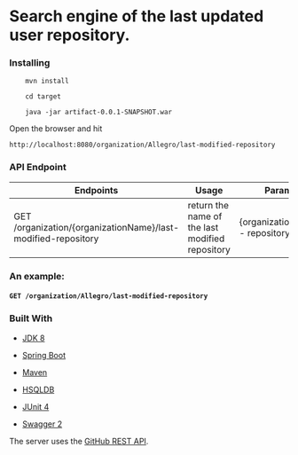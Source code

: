 
# Search engine of the last updated user repository.

### Installing
```
    mvn install
```
```
    cd target
```
```    
    java -jar artifact-0.0.1-SNAPSHOT.war
```
Open the browser and hit 
```
http://localhost:8080/organization/Allegro/last-modified-repository
```

### API Endpoint

|Endpoints|Usage|Params|
|---|---|---|
|GET /organization/{organizationName}/last-modified-repository|return the name of the last modified repository|{organizationName} - repository owner|

### An example: 
#### ```GET /organization/Allegro/last-modified-repository```

### Built With

* [JDK 8](https://www.oracle.com/technetwork/java/index.html)

* [Spring Boot](https://spring.io/projects/spring-boot) 

* [Maven](https://maven.apache.org/)

* [HSQLDB](http://hsqldb.org/)

* [JUnit 4](https://junit.org/junit4/)

* [Swagger 2](https://swagger.io/)

The server uses the [GitHub REST API](https://developer.github.com/v3/). 
